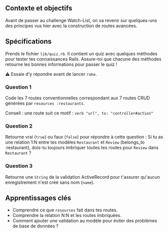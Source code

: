 ## Contexte et objectifs

Avant de passer au challenge Watch-List, on va revenir sur quelques-uns des principes vus hier avec la construction de routes avancées.

## Spécifications

Prends le fichier `lib/quiz.rb`. Il contient un quiz avec quelques méthodes pour tester tes connaissances Rails. Assure-toi que chacune des méthodes retourne les bonnes informations pour passer le quiz !

⚠️ Essaie d'y répondre avant de lancer `rake`.

### Question 1

Code les 7 routes conventionnelles correspondant aux 7 routes CRUD générées par `resources :restaurants`.

Conseil : une route suit ce motif : `verb "url", to: "controller#action"`

### Question 2

Retourne vrai (`true`) ou faux (`false`) pour répondre à cette question :
Si tu as une relation 1:N entre tes modèles `Restaurant` et `Review` (belongs_to :restaurant), dois-tu toujours imbriquer toutes tes routes pour `Review` dans `Restaurant` ?

### Question 3

Retourne une `String` de la validation ActiveRecord pour t'assurer qu'aucun enregistrement n'est créé sans nom (`name`).

## Apprentissages clés

- Comprendre ce que `resources` fait dans tes routes.
- Comprendre la relation N:N et les routes imbriquées.
- Comment ajouter une validation au modèle pour éviter des problèmes de base de données ?
